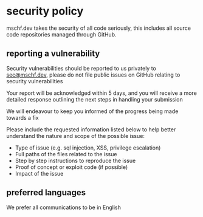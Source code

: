 # security policy

mschf.dev takes the security of all code seriously, this includes all source code repositories managed through GitHub.

## reporting a vulnerability

Security vulnerabilities should be reported to us privately to [sec@mschf.dev](mailto:sec@mschf.dev), please do not file public issues on GitHub relating to security vulnerabilities

Your report will be acknowledged within 5 days, and you will receive a more detailed response outlining the next steps in handling your submission

We will endeavour to keep you informed of the progress being made towards a fix

Please include the requested information listed below to help better understand the nature and scope of the possible issue:

  * Type of issue (e.g. sql injection, XSS, privilege escalation)
  * Full paths of the files related to the issue
  * Step by step instructions to reproduce the issue
  * Proof of concept or exploit code (if possible)
  * Impact of the issue

## preferred languages

We prefer all communications to be in English
